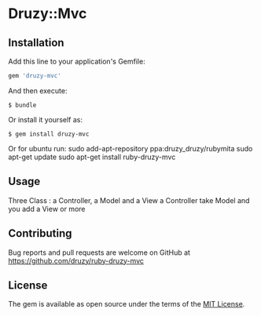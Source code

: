 # Druzy::Mvc


## Installation

Add this line to your application's Gemfile:

```ruby
gem 'druzy-mvc'
```

And then execute:

    $ bundle

Or install it yourself as:

    $ gem install druzy-mvc

Or for ubuntu run:
sudo add-apt-repository ppa:druzy_druzy/rubymita
sudo apt-get update
sudo apt-get install ruby-druzy-mvc

## Usage

Three Class : a Controller, a Model and a View
a Controller take Model and you add a View or more

## Contributing

Bug reports and pull requests are welcome on GitHub at https://github.com/druzy/ruby-druzy-mvc

## License

The gem is available as open source under the terms of the [MIT License](http://opensource.org/licenses/MIT).

